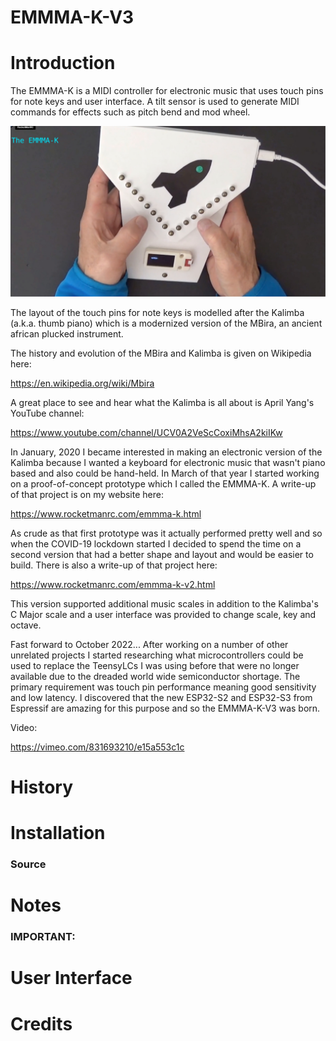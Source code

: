 # EMMMA-K-V3

# Introduction
The EMMMA-K is a MIDI controller for electronic music that uses touch pins for note keys and user interface. A tilt sensor is used to generate MIDI commands for effects such as pitch bend and mod wheel.

![Photo](images/EMMMA-K-V3.jpg)

The layout of the touch pins for note keys is modelled after the Kalimba (a.k.a. thumb piano) which is a modernized version of the MBira, an ancient african plucked instrument.

The history and evolution of the MBira and Kalimba is given on Wikipedia here:

https://en.wikipedia.org/wiki/Mbira

A great place to see and hear what the Kalimba is all about is April Yang's YouTube channel:

https://www.youtube.com/channel/UCV0A2VeScCoxiMhsA2kiIKw

In January, 2020 I became interested in making an electronic version of the Kalimba because I wanted a keyboard for electronic music that wasn't piano based and also could be hand-held. In March of that year I started working on a proof-of-concept prototype which I called the EMMMA-K. A write-up of that project is on my website here:

https://www.rocketmanrc.com/emmma-k.html

As crude as that first prototype was it actually performed pretty well and so when the COVID-19 lockdown started I decided to spend the time on a second version that had a better shape and layout and would be easier to build. There is also a write-up of that project here:

https://www.rocketmanrc.com/emmma-k-v2.html

This version supported additional music scales in addition to the Kalimba's C Major scale and a user interface was provided to change scale, key and octave.

Fast forward to October 2022... After working on a number of other unrelated projects I started researching what microcontrollers could be used to replace the TeensyLCs I was using before that were no longer available due to the dreaded world wide semiconductor shortage. The primary requirement was touch pin performance meaning good sensitivity and low latency. I discovered that the new ESP32-S2 and ESP32-S3 from Espressif are amazing for this purpose and so the EMMMA-K-V3 was born.

Video:

https://vimeo.com/831693210/e15a553c1c

# History


# Installation

### Source

# Notes

### IMPORTANT:


# User Interface


# Credits

